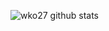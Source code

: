 ![wko27 github stats](https://github-readme-stats.vercel.app/api?username=wko27&count_private=true&include_all_commits=true)
